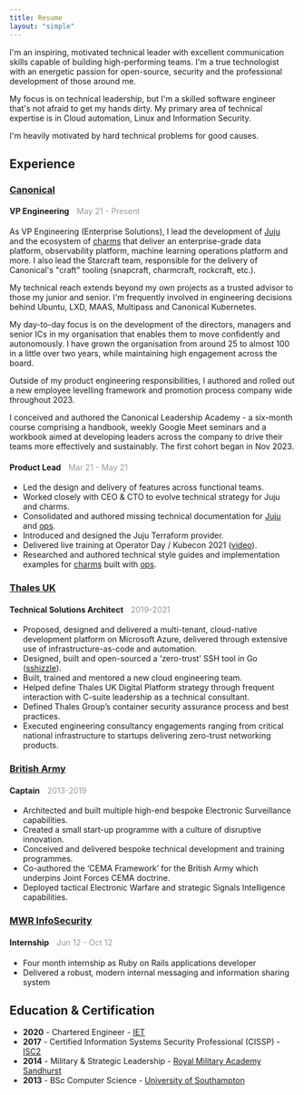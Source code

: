 ```yaml
---
title: Resume
layout: "simple"
---
```


I'm an inspiring, motivated technical leader with excellent communication skills capable of
building high-performing teams. I'm a true technologist with an energetic passion for open-source,
security and the professional development of those around me.

My focus is on technical leadership, but I'm a skilled software engineer that's not afraid to get
my hands dirty. My primary area of technical expertise is in Cloud automation, Linux and
Information Security.

I'm heavily motivated by hard technical problems for good causes.

## Experience

### [Canonical]

#### VP Engineering <span style="color:#999; margin-left: 10px; font-weight: 400;">May 21 - Present</span>

As VP Engineering (Enterprise Solutions), I lead the development of [Juju] and the ecosystem of
[charms] that deliver an enterprise-grade data platform, observability platform, machine learning
operations platform and more. I also lead the Starcraft team, responsible for the delivery of
Canonical's "craft" tooling (snapcraft, charmcraft, rockcraft, etc.).

My technical reach extends beyond my own projects as a trusted advisor to those my junior and
senior. I'm frequently involved in engineering decisions behind Ubuntu, LXD, MAAS, Multipass and
Canonical Kubernetes.

My day-to-day focus is on the development of the directors, managers and senior ICs in my
organisation that enables them to move confidently and autonomously. I have grown the organisation
from around 25 to almost 100 in a little over two years, while maintaining high engagement across
the board.

Outside of my product engineering responsibilities, I authored and rolled out a new employee
levelling framework and promotion process company wide throughout 2023.

I conceived and authored the Canonical Leadership Academy - a six-month course comprising a
handbook, weekly Google Meet seminars and a workbook aimed at developing leaders across the company
to drive their teams more effectively and sustainably. The first cohort began in Nov 2023.

#### Product Lead <span style="color:#999; margin-left: 10px; font-weight: 400;">Mar 21 - May 21</span>

- Led the design and delivery of features across functional teams.
- Worked closely with CEO & CTO to evolve technical strategy for Juju and charms.
- Consolidated and authored missing technical documentation for [Juju] and [ops].
- Introduced and designed the Juju Terraform provider.
- Delivered live training at Operator Day / Kubecon 2021
  ([video](https://www.youtube.com/watch?v=yxeJX2WRYjg)).
- Researched and authored technical style guides and implementation examples for [charms] built
  with [ops].

### [Thales UK]

#### Technical Solutions Architect <span style="color:#999; margin-left: 10px; font-weight: 400;">2019-2021</span>

- Proposed, designed and delivered a multi-tenant, cloud-native development platform on Microsoft
  Azure, delivered through extensive use of infrastructure-as-code and automation.
- Designed, built and open-sourced a ‘zero-trust’ SSH tool in Go ([sshizzle]).
- Built, trained and mentored a new cloud engineering team.
- Helped define Thales UK Digital Platform strategy through frequent interaction with C-suite
  leadership as a technical consultant.
- Defined Thales Group’s container security assurance process and best practices.
- Executed engineering consultancy engagements ranging from critical national infrastructure to
  startups delivering zero-trust networking products.

### [British Army]

#### Captain <span style="color:#999; margin-left: 10px; font-weight: 400;">2013-2019</span>

- Architected and built multiple high-end bespoke Electronic Surveillance capabilities.
- Created a small start-up programme with a culture of disruptive innovation.
- Conceived and delivered bespoke technical development and training programmes.
- Co-authored the ‘CEMA Framework’ for the British Army which underpins Joint Forces CEMA doctrine.
- Deployed tactical Electronic Warfare and strategic Signals Intelligence capabilities.

### [MWR InfoSecurity]

#### Internship <span style="color:#999; margin-left: 10px; font-weight: 400;">Jun 12 - Oct 12</span>

- Four month internship as Ruby on Rails applications developer
- Delivered a robust, modern internal messaging and information sharing system

## Education & Certification

- **2020** - Chartered Engineer - [IET]
- **2017** - Certified Information Systems Security Professional (CISSP) - [ISC2]
- **2014** - Military & Strategic Leadership - [Royal Military Academy Sandhurst]
- **2013** - BSc Computer Science - [University of Southampton]

[Canonical]: https://canonical.com
[ops]: https://github.com/canonical/operator
[Juju]: https://juju.is
[charms]: https://charmhub.io
[University of Southampton]: https://www.southampton.ac.uk/about/faculties-schools-departments/school-of-electronics-and-computer-science
[Royal Military Academy Sandhurst]: https://www.army.mod.uk/who-we-are/our-schools-and-colleges/rma-sandhurst/
[Royal Corps of Signals]: https://www.army.mod.uk/who-we-are/corps-regiments-and-units/royal-corps-of-signals/
[Thales UK]: https://www.thalesgroup.com/en/countries/europe/thales-united-kingdom
[British Army]: https://www.army.mod.uk/
[sshizzle]: https://www.linkedin.com/pulse/zero-trust-ssh-microsoft-azure-jon-seager/
[MWR InfoSecurity]: http://www.f-secure.com/en/consulting
[ISC2]: https://www.isc2.org/certifications/cissp
[IET]: https://www.theiet.org/career/professional-registration/chartered-engineer/
